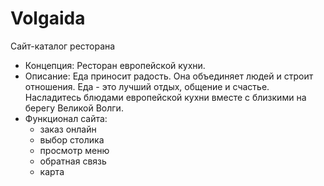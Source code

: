 # Volgaida
Сайт-каталог ресторана

- Концепция: Ресторан европейской кухни.
- Описание: Еда приносит радость. Она объединяет людей и строит отношения. Еда -  это лучший отдых, общение и счастье. Насладитесь блюдами европейской кухни вместе с близкими на берегу Великой Волги.
- Функционал сайта: 
  - заказ онлайн
  - выбор столика
  - просмотр меню
  - обратная связь
  - карта
